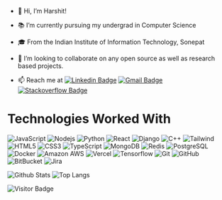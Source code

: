 - 👋 Hi, I’m Harshit!

- 📚 I’m currently pursuing my undergrad in Computer Science
- 🎓 From the Indian Institute of Information Technology, Sonepat
          
- 💞️ I’m looking to collaborate on any open source as well as research based projects.
- 📫 Reach me at
[![Linkedin Badge](https://img.shields.io/badge/-harshit54-blue?style=rounded&logo=Linkedin&logoColor=white&link=https://www.linkedin.com/in/harshit54)](https://www.linkedin.com/in/harshit54)
[![Gmail Badge](https://img.shields.io/badge/-harshitjoshi112@gmail.com-c14438?style=rounded&logo=Gmail&logoColor=white&link=mailto:harshitjoshi112@gmail.com)](mailto:harshitjoshi112@gmail.com)
[![Stackoverflow Badge](https://aleen42.github.io/badges/src/stackoverflow.svg)](https://stackoverflow.com/users/5261287/harshit-joshi)
# Technologies Worked With
![JavaScript](https://img.shields.io/badge/JavaScript-F7DF1E?style=for-the-badge&logo=javascript&logoColor=black&style=rounded)
![Nodejs](https://img.shields.io/badge/Node.js-43853D?style=for-the-badge&logo=node.js&logoColor=white&style=rounded)
![Python](https://img.shields.io/badge/Python-3776AB?style=for-the-badge&logo=python&logoColor=white&style=rounded)
![React](https://img.shields.io/badge/React-20232A?style=for-the-badge&logo=react&logoColor=61DAFB&style=rounded)
![Django](https://img.shields.io/badge/Django-092E20?style=for-the-badge&logo=django&logoColor=white&style=rounded)
![C++](https://img.shields.io/badge/C%2B%2B-00599C?style=for-the-badge&logo=c%2B%2B&logoColor=white&style=rounded)
![Tailwind](https://img.shields.io/badge/Tailwind_CSS-38B2AC?style=for-the-badge&logo=tailwind-css&logoColor=black&style=rounded)
![HTML5](https://img.shields.io/badge/HTML5-E34F26?style=for-the-badge&logo=html5&logoColor=white&style=rounded)
![CSS3](https://img.shields.io/badge/-CSS3-1572B6?style=flat-square&logo=css3&style=rounded)
![TypeScript](https://img.shields.io/badge/TypeScript-007ACC?style=for-the-badge&logo=typescript&logoColor=white&style=rounded)
![MongoDB](https://img.shields.io/badge/MongoDB-4EA94B?style=for-the-badge&logo=mongodb&logoColor=white&style=rounded)
![Redis](https://img.shields.io/badge/Redis-%23DD0031.svg?&style=for-the-badge&logo=redis&logoColor=white&style=rounded)
![PostgreSQL](https://img.shields.io/badge/-PostgreSQL-336791?logo=postgresql&style=rounded&color=white)
![Docker](https://img.shields.io/badge/-Docker-black?style=rounded&logo=docker&color=blue&logoColor=white)
![Amazon AWS](https://img.shields.io/badge/Amazon%20AWS-232F3E?style=flat-square&logo=amazon-aws&style=rounded)
![Vercel](https://img.shields.io/badge/Vercel-000000?style=rounded&logo=vercel&logoColor=white)
![Tensorflow](https://img.shields.io/badge/TensorFlow-FF6F00?style=for-the-badge&logo=tensorflow&logoColor=white&style=rounded)
![Git](https://img.shields.io/badge/Git-E44C30?style=rounded&logo=git&logoColor=white)
![GitHub](https://img.shields.io/badge/-GitHub-181717?style=flat-square&logo=github&style=rounded)
![BitBucket](https://img.shields.io/badge/Bitbucket-0747a6?style=rounded&logo=bitbucket&logoColor=white)
![Jira](https://img.shields.io/badge/Jira-0052CC?style=rounded&logo=Jira&logoColor=white)

![Github Stats](https://github-readme-stats.vercel.app/api?username=harshit54&count_private=true&show_icons=true&include_all_commits=true&theme=dracula&border_width=0)
![Top Langs](https://github-readme-stats.vercel.app/api/top-langs/?username=harshit54&hide=TeX&layout=compact&theme=dracula)

![Visitor Badge](https://visitor-badge.laobi.icu/badge?page_id=harshit54.harshit54)

<!---
harshit54/harshit54 is a ✨ special ✨ repository because its `README.md` (this file) appears on your GitHub profile.
You can click the Preview link to take a look at your changes.
--->
